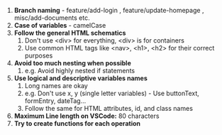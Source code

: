 1. **Branch naming** - feature/add-login , feature/update-homepage , misc/add-documents etc.
2. **Case of variables** - camelCase
3. **Follow the general HTML schematics**
   1. Don't use &lt;div&gt; for everything, &lt;div&gt; is for containers
   2. Use common HTML tags like &lt;nav&gt;, &lt;h1&gt;, &lt;h2&gt; for their correct purposes
4. **Avoid too much nesting when possible**
   1. e.g. Avoid highly nested if statements
5. **Use logical and descriptive variables names**
   1. Long names are okay
   2. e.g. Don't use x, y (single letter variables) - Use buttonText, formEntry, dateTag...
   3. Follow the same for HTML attributes, id, and class names
6. **Maximum Line length on VSCode:** 80 characters
7. **Try to create functions for each operation**
